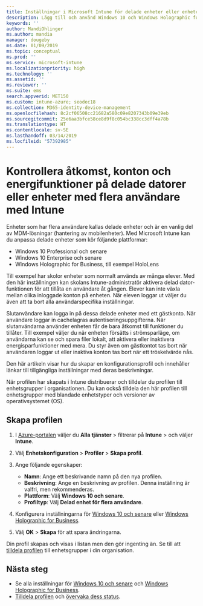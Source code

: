 ```yaml
---
title: Inställningar i Microsoft Intune för delade enheter eller enheter med flera användare – Azure | Microsoft Docs
description: Lägg till och använd Windows 10 och Windows Holographic for Business-enheter som är delade eller som används av flera användare i Microsoft Intune. Se en lista över alla inställningar och vad de gör på enheterna, inklusive Microsoft HoloLens. Kontrollera gästkonton, hantera konton och ta bort inaktiva konton, tillåt eller förhindra att spara i lokal lagring, ange energi- och strömsparalternativ, välj när uppdateringar installeras och använd enheter i utbildningsmiljöer i en enhetskonfigurationsprofil.
keywords: ''
author: MandiOhlinger
ms.author: mandia
manager: dougeby
ms.date: 01/09/2019
ms.topic: conceptual
ms.prod: ''
ms.service: microsoft-intune
ms.localizationpriority: high
ms.technology: ''
ms.assetid: ''
ms.reviewer: ''
ms.suite: ems
search.appverid: MET150
ms.custom: intune-azure; seodec18
ms.collection: M365-identity-device-management
ms.openlocfilehash: 8c2cf06508cc21682a580c09e8207343b09e39eb
ms.sourcegitcommit: 25e6aa3bfce58ce8d9f8c054bc338cc3dff4a78b
ms.translationtype: HT
ms.contentlocale: sv-SE
ms.lasthandoff: 03/14/2019
ms.locfileid: "57392985"
---
```

# <a name="control-access-accounts-and-power-features-on-shared-pc-or-multi-user-devices-using-intune"></a>Kontrollera åtkomst, konton och energifunktioner på delade datorer eller enheter med flera användare med Intune

Enheter som har flera användare kallas delade enheter och är en vanlig del av MDM-lösningar (hantering av mobilenheter). Med Microsoft Intune kan du anpassa delade enheter som kör följande plattformar:

- Windows 10 Professional och senare
- Windows 10 Enterprise och senare
- Windows Holographic for Business, till exempel HoloLens

Till exempel har skolor enheter som normalt används av många elever. Med den här inställningen kan skolans Intune-administratör aktivera delad dator-funktionen för att tillåta en användare åt gången. Elever kan inte växla mellan olika inloggade konton på enheten. När eleven loggar ut väljer du även att ta bort alla användarspecifika inställningar.

Slutanvändare kan logga in på dessa delade enheter med ett gästkonto. När användare loggar in cachelagras autentiseringsuppgifterna. När slutanvändarna använder enheten får de bara åtkomst till funktioner du tillåter. Till exempel väljer du när enheten försätts i strömsparläge, om användarna kan se och spara filer lokalt, att aktivera eller inaktivera energisparfunktioner med mera. Du styr även om gästkontot tas bort när användaren loggar ut eller inaktiva konton tas bort när ett tröskelvärde nås.

Den här artikeln visar hur du skapar en konfigurationsprofil och innehåller länkar till tillgängliga inställningar med deras beskrivningar.

När profilen har skapats i Intune distribuerar och tilldelar du profilen till enhetsgrupper i organisationen. Du kan också tilldela den här profilen till enhetsgrupper med blandade enhetstyper och versioner av operativsystemet (OS).

## <a name="create-the-profile"></a>Skapa profilen

1. I [Azure-portalen](https://portal.azure.com) väljer du **Alla tjänster** > filtrerar på **Intune** > och väljer **Intune**.
2. Välj **Enhetskonfiguration** > **Profiler** > **Skapa profil**.
3. Ange följande egenskaper:

   - **Namn**: Ange ett beskrivande namn på den nya profilen.
   - **Beskrivning**: Ange en beskrivning av profilen. Denna inställning är valfri, men rekommenderas.
   - **Plattform**: Välj **Windows 10 och senare**.
   - **Profiltyp**: Välj **Delad enhet för flera användare**.

4. Konfigurera inställningarna för [Windows 10 och senare](shared-user-device-settings-windows.md) eller [Windows Holographic for Business](shared-user-device-settings-windows-holographic.md).

5. Välj **OK** > **Skapa** för att spara ändringarna.

Din profil skapas och visas i listan men den gör ingenting än. Se till att [tilldela profilen](device-profile-assign.md) till enhetsgrupper i din organisation.

## <a name="next-steps"></a>Nästa steg

- Se alla inställningar för [Windows 10 och senare](shared-user-device-settings-windows.md) och [Windows Holographic for Business](shared-user-device-settings-windows-holographic.md).
- [Tilldela profilen](device-profile-assign.md) och [övervaka dess status](device-profile-monitor.md).
